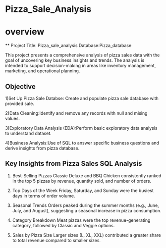 # Pizza_Sale_Analysis

# overview

** Project Title: Pizza_sale_analysis      Database:Pizza_database

This project presents a comprehensive analysis of pizza sales data with the goal of uncovering key business insights and trends. The analysis is intended to support decision-making in areas like inventory management, marketing, and operational planning.

## Objective
1)Set Up Pizza Sale Databse: Create and populate pizza sale database with provided sale.

2)Data Cleaning:Identify and remove any records with null and mising values.

3)Exploratory Data Analysis (EDA):Perform basic exploratory data analysis to understand dataset.

4)Business Analysis:Use of SQL to answer specific business questions and derive insights from pizza database.


## Key Insights from Pizza Sales SQL Analysis

1. Best-Selling Pizzas
Classic Deluxe and BBQ Chicken consistently ranked in the top 5 pizzas by revenue, quantity sold, and number of orders.

2. Top Days of the Week
Friday, Saturday, and Sunday were the busiest days in terms of order volume.

3. Seasonal Trends
Orders peaked during the summer months (e.g., June, July, and August), suggesting a seasonal increase in pizza consumption.

4. Category Breakdown
Meat pizzas were the top revenue-generating category, followed by Classic and Veggie options.

5. Sales by Pizza Size
Larger sizes (L, XL, XXL) contributed a greater share to total revenue compared to smaller sizes.



